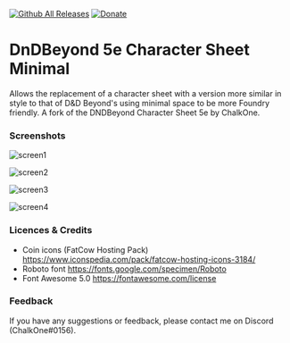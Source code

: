 [![Github All Releases](https://img.shields.io/github/downloads/jopeek/fvtt-dndbeyond-character-sheet/total.svg)]() [![Donate](https://img.shields.io/badge/Donate-BuyMeACoffee-green.svg)](https://www.buymeacoffee.com/ChalkOne)
# DnDBeyond 5e Character Sheet Minimal

Allows the replacement of a character sheet with a version more similar in style to that of D&D Beyond's using minimal space to be more Foundry friendly.  A fork of the DNDBeyond Character Sheet 5e by ChalkOne.

### Screenshots

![screen1](https://raw.githubusercontent.com/jopeek/fvtt-dndbeyond-character-sheet/master/images/Screenshot_1.png)

![screen2](https://raw.githubusercontent.com/jopeek/fvtt-dndbeyond-character-sheet/master/images/Screenshot_2.png)

![screen3](https://raw.githubusercontent.com/jopeek/fvtt-dndbeyond-character-sheet/master/images/Screenshot_3.png)

![screen4](https://raw.githubusercontent.com/jopeek/fvtt-dndbeyond-character-sheet/master/images/Screenshot_4.png)

### Licences & Credits

- Coin icons (FatCow Hosting Pack) https://www.iconspedia.com/pack/fatcow-hosting-icons-3184/
- Roboto font https://fonts.google.com/specimen/Roboto
- Font Awesome 5.0 https://fontawesome.com/license

### Feedback

If you have any suggestions or feedback, please contact me on Discord (ChalkOne#0156).
